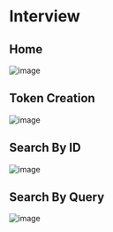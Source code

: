 # Interview
## Home
![image](https://github.com/user-attachments/assets/3804b3cb-0337-4d9e-970a-61263d3ee0bb)
## Token Creation
![image](https://github.com/user-attachments/assets/8b893d10-9c05-4cae-8819-ddcdb5ef0565)
## Search By ID
![image](https://github.com/user-attachments/assets/29aec92c-d2d1-4563-a4ab-05aa257fe572)
## Search By Query
![image](https://github.com/user-attachments/assets/a2dcf771-8c42-4244-bc6f-0d37ab08e668)


